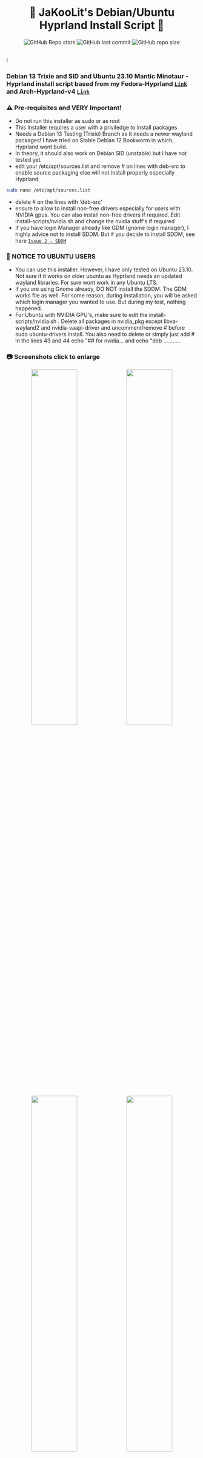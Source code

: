 <div align="center">

# 💌 JaKooLit's Debian/Ubuntu Hyprland Install Script 💌

![GitHub Repo stars](https://img.shields.io/github/stars/JaKooLit/Debian-Hyprland?style=for-the-badge&color=cba6f7) ![GitHub last commit](https://img.shields.io/github/last-commit/JaKooLit/Debian-Hyprland?style=for-the-badge&color=b4befe) ![GitHub repo size](https://img.shields.io/github/repo-size/JaKooLit/Debian-Hyprland?style=for-the-badge&color=cba6f7)

<br/>
</div>!


### Debian 13 Trixie and SID and Ubuntu 23.10 Mantic Minotaur - Hyprland install script based from my Fedora-Hyprland [`Link`](https://github.com/JaKooLit/Fedora-Hyprland) and Arch-Hyprland-v4 [`Link`](https://github.com/JaKooLit/Hyprland-v4)

### ⚠️ Pre-requisites and VERY Important! ###
- Do not run this installer as sudo or as root
- This Installer requires a user with a priviledge to install packages
- Needs a Debian 13 Testing (Trixie) Branch  as it needs a newer wayland packages! I have tried on Stable Debian 12 Bookworm in which, Hyprland wont build.
- In theory, it should also work on Debian SID (unstable) but I have not tested yet.
- edit your /etc/apt/sources.list and remove # on lines with deb-src to enable source packaging else will not install properly especially Hyprland
```bash
sudo nano /etc/apt/sources.list
```
- delete # on the lines with 'deb-src' 
- ensure to allow to install non-free drivers especially for users with NVIDIA gpus. You can also install non-free drivers if required. Edit install-scripts/nvidia.sh and change the nvidia stuff's if required
- If you have login Manager already like GDM (gnome login manager), I highly advice not to install SDDM. But if you decide to install SDDM, see here [`Issue 2 - SDDM`](https://github.com/JaKooLit/Debian-Hyprland/issues/2)

### 🔔 NOTICE TO UBUNTU USERS ### 
- You can use this installer. However, I have only tested on Ubuntu 23.10. Not sure if it works on older ubuntu as Hyprland needs an updated wayland libraries. For sure wont work in any Ubuntu LTS.
- If you are using Gnome already, DO NOT install the SDDM. The GDM works file as well. For some reason, during installation, you will be asked which login manager you wanted to use. But during my test, nothing happened.
- For Ubuntu with NVIDIA GPU's, make sure to edit the install-scripts/nvidia.sh . Delete all packages in nvidia_pkg except libva-wayland2 and nvidia-vaapi-driver and uncomment/remove # before sudo ubuntu-drivers install. You also need to delete or simply just add # in the lines 43 and 44  echo "## for nvidia... and echo "deb ...........

### 📷 Screenshots click to enlarge

<p align="center">
    <img align="center" width="49%" src="https://raw.githubusercontent.com/JaKooLit/screenshots/main/Hyprland-ScreenShots/Debian/default-dark.png" /> <img align="center" width="49%" src="https://raw.githubusercontent.com/JaKooLit/screenshots/main/Hyprland-ScreenShots/Debian/switching-dark-light.png" />   
   <img align="center" width="49%" src="https://raw.githubusercontent.com/JaKooLit/screenshots/main/Hyprland-ScreenShots/Debian/Hyprland-Laptop-Nvidia.png" /> <img align="center" width="49%" src="https://raw.githubusercontent.com/JaKooLit/screenshots/main/Hyprland-ScreenShots/Debian/ubuntu-default.png" /> 
 
</p>


### 📷 More Screenshots [`Link`](https://github.com/JaKooLit/screenshots/tree/main/Hyprland-ScreenShots/Debian)


#### Hyprland-Dots-v2 Featuring Rofi 
<p align="center">
    <img align="center" width="49%" src="https://raw.githubusercontent.com/JaKooLit/screenshots/main/Hyprland-ScreenShots/Debian-v2/Debian.png" /> <img align="center" width="49%" src="https://raw.githubusercontent.com/JaKooLit/screenshots/main/Hyprland-ScreenShots/Debian-v2/Rofi-Light.png" />   
   <img align="center" width="49%" src="https://raw.githubusercontent.com/JaKooLit/screenshots/main/Hyprland-ScreenShots/Debian-v2/Waybar-Layouts.png" /> <img align="center" width="49%" src="https://raw.githubusercontent.com/JaKooLit/screenshots/main/Hyprland-ScreenShots/Debian-v2/Panel-Options.png" /> 
 
</p>


### 📷 More Screenshots on v2 [`Link`](https://github.com/JaKooLit/screenshots/tree/main/Hyprland-ScreenShots/Debian-v2)


### ✨ Youtube presentation [`Link`](https://youtu.be/hGEWOif5D4Y?si=WQ-PrPwEhM5Og76Q)


### ✨ A video walk through my dotfiles[`Link`](https://youtu.be/fO-RBHvVEcc?si=ijqxxnq_DLiyO8xb)
### ✨ A video walk on My Hyprland-Dots v2[`Link`](https://youtu.be/yaVurRoXc-s?si=iDnBC5S3thPBX3ZE)

## 🪧🪧🪧 ANNOUNCEMENT 🪧🪧🪧
- This Repo does not contain Hyprland Dots or configs! Dotfiles can be checked here [`Hyprland-Dots`](https://github.com/JaKooLit/Hyprland-Dots) . During installation, if you opt to copy installation, it will be downloaded from that centralized repo.

### 🆕  What's new with v2?
- Rofi, Pywal Colors and Moved to Kitty. (Previous config was foot as tty and wofi as app launcher)
- Check out changelogs here [`Hyprland-Dots-Changelogs`](https://github.com/JaKooLit/Hyprland-Dots/blob/main/CHANGELOG.md) 


### ✨  Some notes on this installer
- This script is meant to install in Debian Testing (Trixie). 
- If However, decided to try, recommend to install SDDM. Apart from GDM and SDDM, any other Login Manager may not work nor launch Hyprland. However, hyprland can be launched through tty by type Hyprland
- It should work on latest Ubuntu 23.10

### ⚠️ WARNING! nwg-look takes long time to install. 
- nwg-look is a utility to costumize your GTK theme. It's a LXAppearance like. Its a good tool though but this package is entirely optional

### ✨ Costumize the packages to be installed
- inside the install-scripts folder, you can edit 00-hypr-pkgs.sh. Do not edit 00-dependencies.sh unless you know what you are doing. Care though as the Hyprland Dots may not work properly!
- default GTK theme if agreed to be installed is Tokyo night GTK themes (dark and light) + Tokyo night SE icons

### 🔔 NOTICE TO NVIDIA OWNERS ### 
- by default it is installing the latest and newest nvidia drivers. If you have an older nvidia-gpu (GTX 800 series and older), check out nvidia-debian website [`LINK`](https://wiki.debian.org/NvidiaGraphicsDrivers) and edit nvidia.sh in install-scripts folder to install proper gpu driver

### ✨ to run
> clone this repo by using git. Change directory, make executable and run the script
```bash
git clone https://github.com/JaKooLit/Debian-Hyprland.git
cd Debian-Hyprland
chmod +x install.sh
./install.sh
```
### ✨ for ZSH and OH-MY-ZSH installation
> do this once installed and script completed; do the following to change the default shell zsh
```bash
chsh -s $(which zsh)
zsh
source ~/.zshrc
```
- reboot or logout
- by default mikeh theme is installed. You can find more themes from this [`OH-MY-ZSH-THEMES`](https://github.com/ohmyzsh/ohmyzsh/wiki/Themes)
- to change the theme, edit ~/.zshrc ZSH_THEME="desired theme"

### 📒 Hyprland Dot Notes
- SUPER H for HINT or click on the waybar HINT! Button!
- SUPER SHIFT H to launch the Some quick tips and tricks!

- if you installed in your laptop and Brightness and Keyboard brightness does not work you can execute this command `sudo chmod +s $(which brightnessctl)`

### ✨ Packages that are manually downloaded and build. These packages will not be updated by apt and have to be manually updated
- Hyprland [`LINK`](https://github.com/hyprwm/Hyprland)
- nwg-look [`LINK`](https://github.com/nwg-piotr/nwg-look)
- Asus ROG asusctl [`LINK`](https://gitlab.com/asus-linux/asusctl) and superfxctl [`LINK`](https://gitlab.com/asus-linux/supergfxctl)
- swww [`LINK`](https://github.com/Horus645/swww)
- swaylock-effects [`LINK`](https://github.com/mortie/swaylock-effects)
- swappy [`LINK`](https://github.com/jtheoof/swappy)
- xdg-desktop-portal-hyprland [`LINK`](https://github.com/hyprwm/xdg-desktop-portal-hyprland)

- a.) to update these package, in your installation folder, you can move these folders, `Hyprland` `nwg-look` `swaylock-effects` `swappy` `swww` `asusctl` `supergfxctl`, as appropriate or download manually, cd into it, update/install

- b.) to update Hyprland and xdg-desktop-portal-hyprland
``` bash
git pull
make all
sudo make install
```
- c.) for nwg-look, asusctl, supergfxtctl, to update ran
``` bash
git pull
sudo make install
```
- c.) for swww, to update 
``` bash
git pull
cargo build --release
```
- d.) for swaylock-effects and swappy
``` bash
git pull
meson build
ninja -C build
sudo ninja -C build install
```

### 🛣️ Roadmap:
- [ ] Install zsh and oh-my-zsh without necessary steps above
- [ ] possibly adding gruvbox themes, cursors, icons

### ❗ some known issues
- [ ] reports from members of my discord, states that some users of nvidia are getting stuck on sddm login. credit  to @Kenni Fix stated was 
```  
 while in sddm press ctrl+alt+F2 or F3
log into your account
`lspci -nn`, find the id of your nvidia card
`ls /dev/dri/by-path` find the matching id
`ls -l /dev/dri/by-path` to check where the symlink points to 
)
-  add "env = WLR_DRM_DEVICES,/dev/dri/cardX" to the ENVvariables config (.config/hypr/configs/ENVariables.conf)  ; X being where the symlink of the gpu points to
```
- more info from the hyprland wiki [`Hyprland Wiki Link`](https://wiki.hyprland.org/FAQ/#my-external-monitor-is-blank--doesnt-render--receives-no-signal-laptop)

- [ ] Does not work in Ubuntu 23.04
- [ ] sddm blackscreen when log-out
- [ ] cava does not work
- [ ] Installing SDDM if or any other Login Manager installed. See [`Issue 2 - SDDM`](https://github.com/JaKooLit/Debian-Hyprland/issues/2)

### 📒 Final Notes
- join my discord channel [`Discord`](https://discord.gg/V2SJ92vbEN)
- Feel free to copy, re-distribute, and use this script however you want. Would appreciate if you give me some loves by crediting my work :)


### 👍👍👍 Thanks and Credits!
- [`Hyprland`](https://hyprland.org/) Of course to Hyprland and @vaxerski for this awesome Dynamic Tiling Manager.
- shout out to CooSee from Gentoo forums for the nice rainbow borders

### 💌 Some screenshots shared to me via discord
- Discord user : thunderlake.
![alt text](https://github.com/JaKooLit/Users-screenshots/blob/main/discord/%40thunderlake.png "Discord-user")

## 💖 Support
- a Star on my Github repos would be nice 🌟

- Subscribe to my Youtube Channel [YouTube](https://www.youtube.com/@Ja.KooLit) 

- You can also buy me Coffee Through ko-fi.com 🤩

<a href='https://ko-fi.com/jakoolit' target='_blank'><img height='35' style='border:0px;height:46px;' src='https://az743702.vo.msecnd.net/cdn/kofi3.png?v=0' border='0' alt='Buy Me a Coffee at ko-fi.com' />
